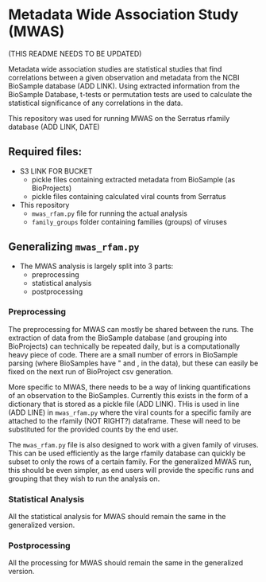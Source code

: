# Metadata Wide Association Study (MWAS)
(THIS README NEEDS TO BE UPDATED)

Metadata wide association studies are statistical studies that find correlations between a given observation and metadata from the NCBI BioSample database (ADD LINK). Using extracted information from the BioSample Database, t-tests or permutation tests are used to calculate the statistical significance of any correlations in the data. 

This repository was used for running MWAS on the Serratus rfamily database (ADD LINK, DATE)

## Required files:
- S3 LINK FOR BUCKET
    - pickle files containing extracted metadata from BioSample (as BioProjects)
    - pickle files containing calculated viral counts from Serratus
- This repository
    - ```mwas_rfam.py``` file for running the actual analysis
    - ```family_groups``` folder containing families (groups) of viruses


## Generalizing ```mwas_rfam.py```
- The MWAS analysis is largely split into 3 parts:
    - preprocessing
    - statistical analysis
    - postprocessing

### Preprocessing
The preprocessing for MWAS can mostly be shared between the runs. The extraction of data from the BioSample database (and grouping into BioProjects) can technically be repeated daily, but is a computationally heavy piece of code. There are a small number of errors in BioSample parsing (where BioSamples have " and , in the data), but these can easily be fixed on the next run of BioProject csv generation.

More specific to MWAS, there needs to be a way of linking quantifications of an observation to the BioSamples. Currently this exists in the form of a dictionary that is stored as a pickle file (ADD LINK). THis is used in line (ADD LINE) in ```mwas_rfam.py``` where the viral counts for a specific family are attached to the rfamily (NOT RIGHT?) dataframe. These will need to be substituted for the provided counts by the end user. 

The ```mwas_rfam.py``` file is also designed to work with a given family of viruses. This can be used efficiently as the large rfamily database can quickly be subset to only the rows of a certain family. For the generalized MWAS run, this should be even simpler, as end users will provide the specific runs and grouping that they wish to run the analysis on. 

### Statistical Analysis
All the statistical analysis for MWAS should remain the same in the generalized version.

### Postprocessing
All the processing for MWAS should remain the same in the generalized version.

